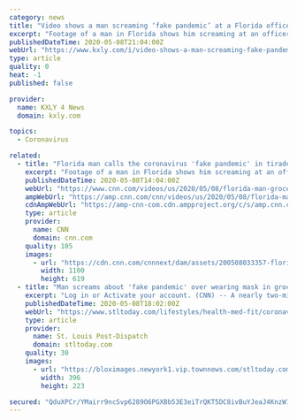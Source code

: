 ```yaml
---
category: news
title: "Video shows a man screaming ‘fake pandemic’ at a Florida officer over wearing a mask in a grocery store"
excerpt: "Footage of a man in Florida shows him screaming at an officer outside a Miami Beach grocery store after he resisted wearing a mask.A nearly two-minute, profanity-laced tirade at a code officer at a Miami Beach grocery store is the latest example of mounting tensions in the US over wearing masks to stem the spread of the coronavirus."
publishedDateTime: 2020-05-08T21:04:00Z
webUrl: "https://www.kxly.com/i/video-shows-a-man-screaming-fake-pandemic-at-a-florida-officer-over-wearing-a-mask-in-a-grocery-store/"
type: article
quality: 0
heat: -1
published: false

provider:
  name: KXLY 4 News
  domain: kxly.com

topics:
  - Coronavirus

related:
  - title: "Florida man calls the coronavirus 'fake pandemic' in tirade"
    excerpt: "Footage of a man in Florida shows him screaming at an officer outside a Miami Beach grocery store after he resisted wearing a mask."
    publishedDateTime: 2020-05-08T14:04:00Z
    webUrl: "https://www.cnn.com/videos/us/2020/05/08/florida-man-grocery-store-tirade-miami-beach-mxp-vpx.hln"
    ampWebUrl: "https://amp.cnn.com/cnn/videos/us/2020/05/08/florida-man-grocery-store-tirade-miami-beach-mxp-vpx.hln"
    cdnAmpWebUrl: "https://amp-cnn-com.cdn.ampproject.org/c/s/amp.cnn.com/cnn/videos/us/2020/05/08/florida-man-grocery-store-tirade-miami-beach-mxp-vpx.hln"
    type: article
    provider:
      name: CNN
      domain: cnn.com
    quality: 105
    images:
      - url: "https://cdn.cnn.com/cnnnext/dam/assets/200508033357-florida-man-yells-fake-pandemic-super-tease.jpg"
        width: 1100
        height: 619
  - title: "Man screams about 'fake pandemic' over wearing mask in grocery store"
    excerpt: "Log in or Activate your account. (CNN) -- A nearly two-minute, profanity-laced tirade at a code officer at a Miami Beach grocery store is the latest example of mounting tensions in the US over wearing masks to stem the spread of the coronavirus. \"This is a false flag, a fake pandemic,\" shouts an unidentified man Sunday in footage from a body ..."
    publishedDateTime: 2020-05-08T18:02:00Z
    webUrl: "https://www.stltoday.com/lifestyles/health-med-fit/coronavirus/man-screams-about-fake-pandemic-over-wearing-mask-in-grocery-store/article_84823110-1f0a-579b-87cf-86269c057c0f.html"
    type: article
    provider:
      name: St. Louis Post-Dispatch
      domain: stltoday.com
    quality: 30
    images:
      - url: "https://bloximages.newyork1.vip.townnews.com/stltoday.com/content/tncms/assets/v3/editorial/8/48/84823110-1f0a-579b-87cf-86269c057c0f/5eb59daa98804.preview.jpg?crop=396%2C223%2C0%2C2&resize=396%2C223&order=crop%2Cresize"
        width: 396
        height: 223

secured: "QduXPCr/YMairr9ncSvp6289O6PGXBb53E3eiTrQKT5DC8ivBuYJeaJ4KnzW1EWlmz0Cy3znvrwxVLn9PCZa/0UUIBZyW9t6/LrI6O120GXF+B2qWIfOMkvmONBHvEZ1l4HiNfBeKE/xy6e1y070GgLnQo6CoNceZnVVeXeY5wU5Qw/c+r4AC4lDbG+P98GX7pR+Z8c69KyOUJCuJ3jPrz7zWEGFeev8iEs4ZL311yEojTiOUW5ATiYJgogfTiOQ0no3zJXSP2huV2d+MhZWxuf8sIktiZzVaj5TbS58QZcdjdOp/SaJya7dSX+DK8sLHuBMUA4S/Qwoxlq9EGcz/h2Q4MsHYC9yYRg7nSYZeykZnXMW7PW0XG402QhGx/hgxNM0JlApCTgwWyT12zn13zxxoDiZHESlfwpu6z4n7+RmbwSF0eHM/bRcfpTIvVrzm8cW6CIMhO/717RRMMcembvCfqy9zQdQI8skZT65qp4=;zDPS2Lh3zxxC9PO92eg8Uw=="
---
```


